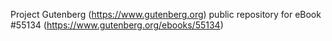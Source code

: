 Project Gutenberg (https://www.gutenberg.org) public repository for
eBook #55134 (https://www.gutenberg.org/ebooks/55134)
